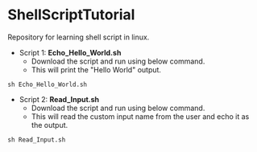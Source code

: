 # ShellScriptTutorial
Repository for learning shell script in linux.

- Script 1: **Echo_Hello_World.sh**<br/>
  - Download the script and run using below command.<br/>
  - This will print the "Hello World" output.
```
sh Echo_Hello_World.sh
```

- Script 2: **Read_Input.sh**<br/>
  - Download the script and run using below command.<br/>
  - This will read the custom input name from the user and echo it as the output.
```
sh Read_Input.sh
```
